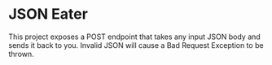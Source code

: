 # JSON Eater

This project exposes a POST endpoint that takes any input JSON body and sends it back to you. Invalid JSON will cause a Bad Request Exception to be thrown.
